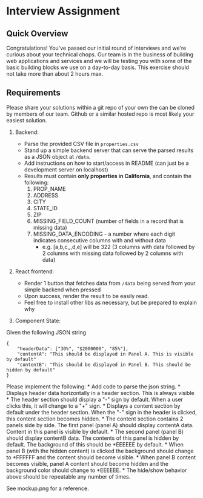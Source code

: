 # Interview Assignment

## Quick Overview
Congratulations! You've passed our initial round of interviews and we're
curious about your technical chops. Our team is in the business of building
web applications and services and we will be testing you with some of the
basic building blocks we use on a day-to-day basis. This exercise should not take more than about 2 hours max.


## Requirements

Please share your solutions within a git repo of your own the can be cloned by members of our team. Github or a similar hosted repo is most likely your easiest solution.

1. Backend:
    * Parse the provided CSV file in `properties.csv` 
    * Stand up a simple backend server that can serve the parsed results as a JSON object at `/data`.
    * Add instructions on how to start/access in README (can just be a development server on localhost)
    * Results must contain **only properties in California**, and contain the following:
        1. PROP_NAME
        2. ADDRESS
        3. CITY
        4. STATE_ID
        5. ZIP
        6. MISSING_FIELD_COUNT (number of fields in a record that is missing data)
        7. MISSING_DATA_ENCODING - a number where each digit indicates consecutive columns with and without data
            - e.g. [a,b,c,,,d,e] will be 322 (3 columns with data followed by 2 columns with missing data followed by 2 columns with data)

2. React frontend:
    * Render 1 button that fetches data from `/data` being served from your simple backend when pressed
    * Upon success, render the result to be easily read.
    * Feel free to install other libs as necessary, but be prepared to explain why

3. Component State:

Given the following JSON string

    {
        "headerData": ["30%", "$2000000", "85%"],
        "contentA": "This should be displayed in Panel A. This is visible by default"
        "contentB": "This should be displayed in Panel B. This should be hidden by default"
    }

Please implement the following:
    * Add code to parse the json string.
    * Displays header data horizontally in a header section. This is always visible
    * The header section should display a "-" sign by default. When a user clicks this, it will change to a "+" sign.
    * Displays a content section by default under the header section. When the "-" sign in the header is clicked, this content section becomes hidden.
    * The content section contains 2 panels side by side. The first panel (panel A) should display contentA data. Content in this panel is visible by default.
    * The second panel (panel B) should display contentB data. The contents of this panel is hidden by default. The background of this should be *EEEEEE by default.
    * When panel B (with the hidden content) is clicked the background should change to *FFFFFF and the content should become visible.
    * When panel B content becomes visible, panel A content should become hidden and the background color should change to *EEEEEE.
    * The hide/show behavior above should be repeatable any number of times.

See mockup.png for a reference.
